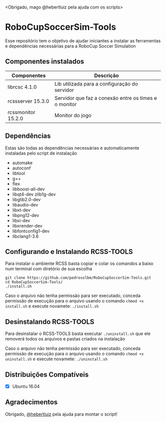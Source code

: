 <Obrigado, mago @hebertluiz pela ajuda com os scripts>
# RoboCupSoccerSim-Tools
Esse repositório tem o objetivo de ajudar iniciantes a instalar as ferramentas e dependências necessárias para a RoboCup Soccer Simulation

Componentes instalados
----------------------

Componentes | Descrição
-----------|-----------
librcsc 4.1.0| Lib utilizada para a configuração do servidor
rcssserver 15.3.0 | Servidor que faz a conexão entre os times e o monitor
rcssmonitor 15.2.0| Monitor do jogo

Dependências
------------
Estas são todas as dependências necessárias e automaticamente instaladas pelo script de instalação
* automake
* autoconf
* libtool
* g++
* flex
* libboost-all-dev
* libqt4-dev zlib1g-dev
* libglib2.0-dev
* libaudio-dev
* libxt-dev
* libpng12-dev
* libxi-dev
* libxrender-dev
* libfontconfig1-dev
* libclang1-3.6


Configurando e Instalando RCSS-TOOLS
------------------------------------
Para instalar o ambiente RCSS basta copiar e colar os comandos a baixo num terminal com diretório de sua escolha
<pre><code>git clone https://github.com/pedrosolbm/RoboCupSoccerSim-Tools.git
cd RoboCupSoccerSim-Tools/
./install.sh
</code></pre>

Caso o arquivo não tenha permissão para ser executado, conceda permissão de execução para o arquivo usando o comando <code>chmod +x install.sh</code> e execute novamete: <code>./install.sh</code>

Desinstalando RCSS-TOOLS
------------------------
Para desinstalar o RCSS-TOOLS basta executar <code>./uninstall.sh</code> que ele removerá todos os arquivos e pastas criados na instalação

Caso o arquivo não tenha permissão para ser executado, conceda permissão de execução para o arquivo usando o comando <code>chmod +x uninstall.sh</code> e execute novamete: <code>./uninstall.sh</code>

Distribuições Compatíveis
-------------------------
- [x] Ubuntu 16.04

Agradecimentos
--------------
Obrigado, [@hebertluiz](https://github.com/hebertluiz) pela ajuda para montar o script!
